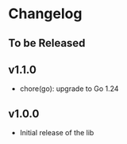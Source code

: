 # Changelog

## To be Released

## v1.1.0

* chore(go): upgrade to Go 1.24

## v1.0.0

* Initial release of the lib
